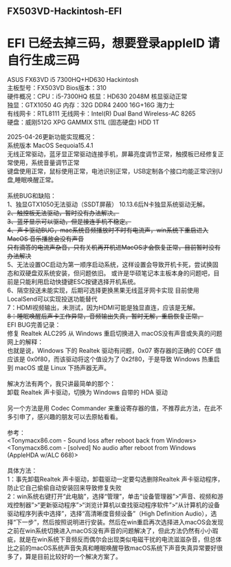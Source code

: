 ## FX503VD-Hackintosh-EFI <br>
# EFI 已经去掉三码，想要登录appleID 请自行生成三码<br>
ASUS FX63VD i5 7300HQ+HD630 Hackintosh<br>
主板型号：FX503VD           Bios版本：310<br>
硬件概况：CPU：i5-7300HQ    核显：HD630  2048M  核显驱动正常<br>
独显：GTX1050 4G  内存：32G DDR4 2400  16G+16G 海力士<br>
有线网卡：RTL8111  无线网卡：Intel(R) Dual Band Wireless-AC 8265<br>
硬盘：威刚512G XPG GAMMIX S11L (固态硬盘)   HDD 1T<br>

2025-04-26更新功能实现概况：<br>
系统版本 MacOS Sequoia15.4.1 <br>
无线正常驱动，蓝牙显正常驱动连接手机，屏幕亮度调节正常，触摸板已经修复正常使用，系统音量调节正常<br>
键盘使用正常，鼠标使用正常，电池识别正常，USB定制各个接口均能正常识别U盘,睡眠唤醒正常。<br>
<br>
系统BUG和缺陷：<br>
1、独显GTX1050无法驱动（SSDT屏蔽） 10.13.6后N卡独显系统驱动无解。<br>
~~2、触控板无法驱动，暂时没有办法解决。~~<br>
~~3、蓝牙显示可以驱动，但是接连手机不稳定。~~<br>
~~4、声卡驱动BUG，mac系统音频播放时不时有电流声，win系统下重启进入MacOS 音乐播放会没有声音<br>
   只有滴答的电流声杂音，只有关机再开机进MacOS才会恢复正常，目前暂时没有办法解决~~<br>
5、无法设置OC启动为第一顺序启动系统，这样设置会导致开机卡死，尝试换固态和双硬盘双系统安装，但问题依旧。
   或许是华硕笔记本主板本身的问题吧，目前是只能利用启动快捷键ESC按键选择开机系统。<br>
6、隔空投送未能实现，后期可选择更换黑果无线蓝牙网卡实现 目前使用LocalSend可以实现投送功能替代<br>
7：HDMI视频输出，未测试，因为HDMI可能是独显直连，应该是无解。<br>
~~8：睡眠唤醒后声卡工作异常，音频输出失真，暂时无解，重启恢复正常。~~
<br>
EFI BUG完善记录：<br>
修复 Realtek ALC295 从 Windows 重启切换进入 macOS没有声音或失真的问题<br>
网上的解释：<br>
也就是说，Windows 下的 Realtek 驱动有问题，0x07 寄存器的正确的 COEF 值应该是 0x0f80，而该驱动将这个值设为了 0x2f80，于是导致 Windows 热重启到 macOS 或是 Linux 下扬声器无声。<br>
<br>
解决方法有两个，我只讲最简单的那个：<br>
卸载 Realtek 声卡驱动，切换为 Windows 自带的 HDA 驱动<br>
<br>
另一个方法是用 Codec Commander 来重设寄存器的值，不推荐此方法，在此不多引申了，感兴趣的朋友可以去原帖看看。<br>
<br>
参考：<br>
<Tonymacx86.com - Sound loss after reboot back from Windows> <br>
<Tonymacx86.com - [solved] No audio after reboot from Windows (AppleHDA w/ALC 668)> <br>
<br>
具体方法：<br>
1：事先卸载Realtek 声卡驱动，卸载驱动一定要勾选删除Realtek 声卡驱动程序，防止它自己偷偷自动安装回来导致修复失败<br>
2：win系统右键打开“此电脑”，选择“管理”，单击“设备管理器”>“声音、视频和游戏控制器”>“更新驱动程序”>“浏览计算机以查找驱动程序软件”>“从计算机的设备驱动程序列表中选择”，选择“高清晰度音频设备”（High Definition Audio），选择“下一步”，然后按照说明进行安装。然后在win重启再次选择进入macOS会发现之前在win系统切换进入macOS没有声音的问题解决了，但此方法仍然有小小瑕疵，就是在win系统下音频反而偶尔会出现类似电磁干扰的电流滋滋杂音，但总体比之前的macOS系统声音失真和睡眠唤醒导致macOS系统下声音失真异常要好很多了，算是目前比较好的一个解决方案了。<br>
